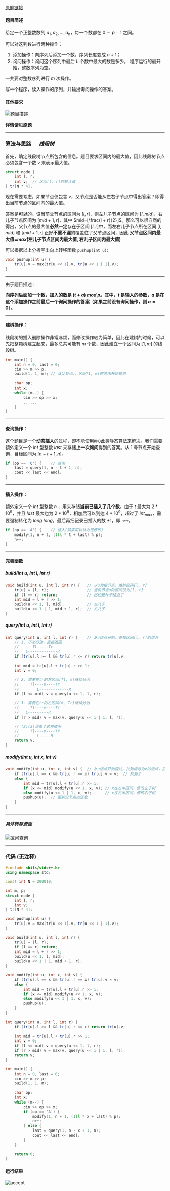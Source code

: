 [原题链接](https://www.luogu.com.cn/problem/P1198)

#### 题目简述
给定一个正整数数列 $a_1,a_2,…,a_n$，每一个数都在 $0∼p−1$ 之间。

可以对这列数进行两种操作：

1. 添加操作：向序列后添加一个数，序列长度变成 $n+1$；
2. 询问操作：询问这个序列中最后 $L$ 个数中最大的数是多少。
程序运行的最开始，整数序列为空。

一共要对整数序列进行 $m$ 次操作。

写一个程序，读入操作的序列，并输出询问操作的答案。

#### 其他要求

![题目描述](./img/%E6%9C%80%E5%A4%A7%E5%80%BC.jpg)

**详情请见[原题](https://www.luogu.com.cn/problem/P1198)**

---

### 算法与思路 &emsp; *线段树*

首先，确定线段树节点所包含的信息。题目要求区间内的最大值，因此线段树节点必须包含一个数 $v$ 来表示最大值。
```cpp
struct node {
    int l, r;
    int v;  // 区间[l, r]的最大值
} tr[N * 4];
```
现在需要考虑，如果节点仅包含 $v$，父节点是否能从左右子节点中得出答案？即得出当前节点的区间内的最大值。

答案是**可以**的。设当前父节点的区间为 $[l, r]$，则左儿子节点的区间为 $[l, mid]$，右儿子节点区间为 $[mid + 1, r]$，其中 $mid=⌊\frac{l + r}{2}⌋$。那么可以很自然的得出，父节点的最大值**必然一定**存在于区间 $[l, r]$中，而左右儿子节点所在区间 $[l, mid]$ 和 $[mid + 1, r]$ 正好**不重不漏**的覆盖住了父节点区间，因此 **父节点区间内最大值=$max$(左儿子节点区间内最大值, 右儿子区间内最大值)**

可以根据以上分析写出向上转移函数 `pushup(int u)`:
```cpp
void pushup(int u) {
    tr[u].v = max(tr[u << 1].v, tr[u << 1 | 1].v);
}
```

---

由于题目描述：

**向序列后面加一个数，加入的数是 $(t+a)$ $mod$ $p$。其中，$t$ 是输入的参数，$a$ 是在这个添加操作之前最后一个询问操作的答案（如果之前没有询问操作，则 $a=0$）。**

---

#### **建树操作：**

线段树的插入删除操作非常麻烦，而修改操作较为简单，因此在建树的时候，可以先把整颗树建立起来，最多总共可能有 $m$ 个数，因此建立一个区间为 $[1, m]$ 的线段树。

```cpp
int main() {
    int n = 0, last = 0;
    cin >> m >> p;
    build(1, 1, m); // 从父节点u，区间[1, m]的范围开始建树
    
    char op;
    int x;
    while (m--) {
        cin >> op >> x;
        ......
    }
}
```

---

#### 查询操作：
这个题目是一个**动态插入**的过程，即不能使用`RMQ`此类静态算法来解决。我们需要额外定义一个 $int$ 型整数 $last$ 来存储**上一次询问**得到的答案。从 $1$ 号节点开始查询，目标区间为 $[n - t + 1, n]$。

```cpp
if (op == 'Q') {    // 查询
    last = query(1, n - t + 1, n);
    cout << last << endl;
}
```

---
#### 插入操作：

额外定义一个 $int$ 型整数 $n$ ，用来存储**当前已插入了几个数**。由于 $t$ 最大为 $2*10^9$，并且 $last$ 最大也为 $2*10^9$，相加后可以到达 $4*10^9$，超过了 $int_{max}$，需要强制转化为 $long\ long$。最后再把记录已插入的数 $+1$，即 `n++`。
```cpp
if (op == 'A') {    // 插入(其实可以认为是修改)
    modify(1, n + 1, (1ll * t + last) % p);
    n++;
}
```

---

#### 完善函数

##### build(int u, int l, int r)
```cpp
void build(int u, int l, int r) {   // 以u为根节点，维护区间[l, r]
    tr[u] = {l, r};                 // 当前节点u的区间设为[l, r]
    if (l == r) return;             // 已经是叶子结点了
    int mid = l + r >> 1;
    build(u << 1, l, mid);          // 左儿子
    build(u << 1 | 1, mid + 1, r);  // 右儿子
}
```

##### query(int u, int l, int r)
```cpp
int query(int u, int l, int r) {    // 从u结点开始，查找区间[l, r]的信息 
    // 1. 不必分治，直接返回
    //      Tl-----Tr
    //   L-------------R  
    if (tr[u].l >= l && tr[u].r <= r) return tr[u].v;
    
    int mid = tr[u].l + tr[u].r >> 1;
    int v = 0;

    // 2. 需要在tr的左区间[Tl, m]继续分治
    //     Tl----m----Tr
    //        L-------------R 
    if (l <= mid) v = query(u << 1, l, r);

    // 3. 需要在tr的右区间(m, Tr]继续分治
    //     Tl----m----Tr
    //   L---------R 
    if (r > mid) v = max(v, query(u << 1 | 1, l, r));

    // (2)(3)涵盖了这种情况
    //     Tl----m----Tr
    //        L-----R 
    return v;
}
```

##### modify(int u, int x, int v)
```cpp
void modify(int u, int x, int v) {  // 从u结点开始查找，找到编号为x的结点，把值修改为v
    if (tr[u].l == x && tr[u].r == x) tr[u].v = v;  // 找到了
    else {
        int mid = tr[u].l + tr[u].r >> 1;
        if (x <= mid) modify(u << 1, x, v); // x在左半区间，修改左子树
        else modify(u << 1 | 1, x, v);      // x在右半区间，修改右子树
        pushup(u);  // 更新父节点的信息
    }
}
```

---
##### 具体转移流程
![区间查询](https://cdn.acwing.com/media/article/image/2019/09/21/8330_d77e745edc-SegTree03.jpg)

---

### 代码 (无注释)
```cpp
#include <bits/stdc++.h>
using namespace std;

const int N = 200010;

int m, p;
struct node {
    int l, r;
    int v; 
} tr[N * 4];

void pushup(int u) {
    tr[u].v = max(tr[u << 1].v, tr[u << 1 | 1].v);
}

void build(int u, int l, int r) {   
    tr[u] = {l, r};
    if (l == r) return; 
    int mid = l + r >> 1;
    build(u << 1, l, mid);
    build(u << 1 | 1, mid + 1, r);
}

void modify(int u, int x, int v) { 
    if (tr[u].l == x && tr[u].r == x) tr[u].v = v;
    else {
        int mid = tr[u].l + tr[u].r >> 1;
        if (x <= mid) modify(u << 1, x, v);
        else modify(u << 1 | 1, x, v);
        pushup(u); 
    }
}

int query(int u, int l, int r) { 
    if (tr[u].l >= l && tr[u].r <= r) return tr[u].v;
    
    int mid = tr[u].l + tr[u].r >> 1;
    int v = 0;
    if (l <= mid) v = query(u << 1, l, r);
    if (r > mid) v = max(v, query(u << 1 | 1, l, r));
    return v;
}

int main() {
    int n = 0, last = 0;
    cin >> m >> p;
    build(1, 1, m);
    
    char op;
    int x;
    while (m--) {
        cin >> op >> x;
        if (op == 'A') {
            modify(1, n + 1, (1ll * x + last) % p); 
            n++;
        } else {
            last = query(1, n - x + 1, n); 
            cout << last << endl;
        }
    }
    
    return 0;
}
```

#### 运行结果
![accept](./img/ac%E6%9C%80%E5%A4%A7%E5%80%BC.png)